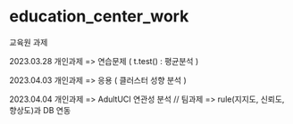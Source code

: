 # education_center_work
교육원 과제

2023.03.28 개인과제 => 연습문제 ( t.test() : 평균분석 )

2023.04.03 개인과제 => 응용 ( 클러스터 성향 분석 )

2023.04.04 개인과제 => AdultUCI 연관성 분석 // 팀과제  => rule(지지도, 신뢰도, 향상도)과 DB 연동
